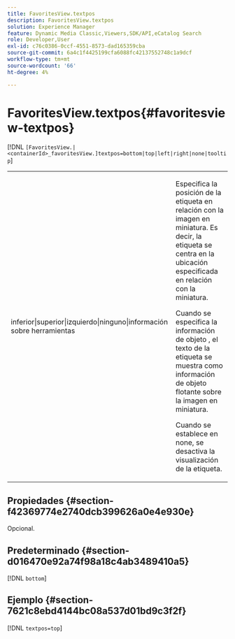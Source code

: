 ```yaml
---
title: FavoritesView.textpos
description: FavoritesView.textpos
solution: Experience Manager
feature: Dynamic Media Classic,Viewers,SDK/API,eCatalog Search
role: Developer,User
exl-id: c76c0386-0ccf-4551-8573-dad165359cba
source-git-commit: 6a4c1f4425199cfa6088fc42137552748c1a9dcf
workflow-type: tm+mt
source-wordcount: '66'
ht-degree: 4%

---
```


# FavoritesView.textpos{#favoritesview-textpos}

[!DNL `[FavoritesView.|<containerId>_favoritesView.]textpos=bottom|top|left|right|none|tooltip`]

<table id="table_2B109D2F91E64B5382B31921C3780FA5"> 
 <tbody> 
  <tr> 
   <td colname="col1"> <p><span class="codeph"> inferior|superior|izquierdo|ninguno|información sobre herramientas</span> </p> </td> 
   <td colname="col2"> <p> Especifica la posición de la etiqueta en relación con la imagen en miniatura. Es decir, la etiqueta se centra en la ubicación especificada en relación con la miniatura. </p> <p>Cuando se especifica la información de objeto <span class="codeph"> </span>, el texto de la etiqueta se muestra como información de objeto flotante sobre la imagen en miniatura. </p> <p>Cuando se establece en <span class="codeph"> none</span>, se desactiva la visualización de la etiqueta. </p> </td> 
  </tr> 
 </tbody> 
</table>

## Propiedades {#section-f42369774e2740dcb399626a0e4e930e}

Opcional.

## Predeterminado {#section-d016470e92a74f98a18c4ab3489410a5}

[!DNL `bottom`]

## Ejemplo {#section-7621c8ebd4144bc08a537d01bd9c3f2f}

[!DNL `textpos=top`]

